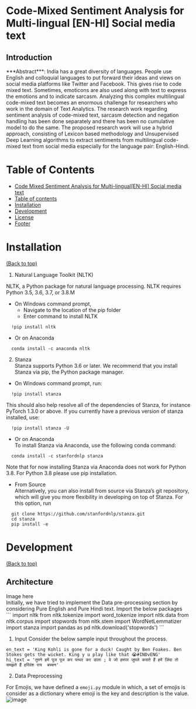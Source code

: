 # Code-Mixed Sentiment Analysis for Multi-lingual [EN-HI] Social media text

<h2>Introduction</h2>
***Abstract***: 
India has a great diversity of languages. People use English and colloquial languages to put forward their ideas and views on social media platforms like Twitter and Facebook. This gives rise to code mixed text. Sometimes, emoticons are also used along with text to express the emotions and to indicate sarcasm. Analyzing this complex multilingual code-mixed text becomes an enormous challenge for researchers who work in the domain of Text Analytics. The research work regarding sentiment analysis of code-mixed text, sarcasm detection and negation handling has been done separately and there has been no cumulative model to do the same. The proposed research work will use a hybrid approach, consisting of Lexicon based methodology and Unsupervised Deep Learning algorithms to extract sentiments from multilingual code-mixed text from social media especially for the language pair: English-Hindi.

# Table of Contents

- [Code Mixed Sentiment Analysis for Multi-lingual[EN-HI] Social media text](#code-mixed-sentiment-analysis-for-multi-lingual[en-hi]-social-media-text)
- [Table of contents](#table-of-contents)
- [Installation](#installation)
- [Development](#development)
- [License](#license)
- [Footer](#footer)


# Installation
[(Back to top)](#table-of-contents)<br>
1. Natural Language Toolkit (NLTK)

NLTK, a Python package for natural language processing. NLTK requires Python 3.5, 3.6, 3.7, or 3.8.M<br> 
- On Windows command prompt,<br>
  - Navigate to the location of the pip folder
  - Enter command to install NLTK <br>
```
  !pip install nltk
```  
- Or on Anaconda<br>
```
  conda install -c anaconda nltk
```
2. Stanza<br>
Stanza supports Python 3.6 or later. We recommend that you install Stanza via pip, the Python package manager. <br>
- On Windows command prompt, run:<br>
```
  !pip install stanza
```

This should also help resolve all of the dependencies of Stanza, for instance PyTorch 1.3.0 or above.
If you currently have a previous version of stanza installed, use:<br>
```
  !pip install stanza -U
```
- Or on Anaconda<br>
To install Stanza via Anaconda, use the following conda command:<br>
```
  conda install -c stanfordnlp stanza
```
Note that for now installing Stanza via Anaconda does not work for Python 3.8. For Python 3.8 please use pip installation. <br>
- From Source <br>
Alternatively, you can also install from source via Stanza’s git repository, which will give you more flexibility in developing on top of Stanza. For this option, run<br>
```
  git clone https://github.com/stanfordnlp/stanza.git
  cd stanza
  pip install -e 
```
 
 # Development
[(Back to top)](#table-of-contents)<br>
<h2>Architecture</h2>
Image here<br>
Initially, we have tried to implement the Data pre-processing section by considering Pure English and Pure Hindi text. Import the below packages<br>
```
import nltk
from nltk.tokenize import word_tokenize
import nltk.data
from nltk.corpus import stopwords
from nltk.stem import WordNetLemmatizer
import stanza
import pandas as pd
nltk.download('stopwords')
```

1. Input
Consider the below sample input throughout the process. 
```
en_text = 'King Kohli is gone for a duck! Caught by Ben Foakes. Ben Stokes gets the wicket. King y u play like that 😭#INDvENG'
hi_text = 'तुमने हमें पूज पूज कर पत्थर कर डाला ; वे जो हमपर जुमले कसते हैं हमें ज़िंदा तो समझते हैं हरिवंश राय  बच्चन'
```

2. Data Preprocessing

For Emojis, we have defined a `emoji.py` module in which, a set of emojis is consider as a dictionary where emoji is the key and description is the value.<br>
![image](https://user-images.githubusercontent.com/39995604/110206906-82428300-7ea6-11eb-8912-01d69a6b69dc.png)







 
